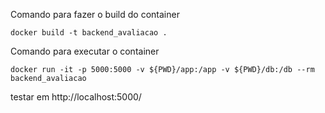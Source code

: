

Comando para fazer o build do container
```
docker build -t backend_avaliacao .
```


Comando para executar o container
```
docker run -it -p 5000:5000 -v ${PWD}/app:/app -v ${PWD}/db:/db --rm backend_avaliacao
```

testar em 
http://localhost:5000/